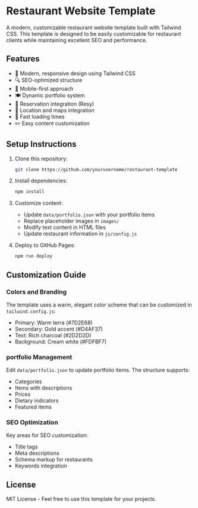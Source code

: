 # Restaurant Website Template

A modern, customizable restaurant website template built with Tailwind CSS. This template is designed to be easily customizable for restaurant clients while maintaining excellent SEO and performance.

## Features

- 🎨 Modern, responsive design using Tailwind CSS
- 🔍 SEO-optimized structure
- 📱 Mobile-first approach
- 🍽️ Dynamic portfolio system
- 📅 Reservation integration (Resy)
- 📍 Location and maps integration
- 💨 Fast loading times
- ✏️ Easy content customization

## Setup Instructions

1. Clone this repository:
   ```bash
   git clone https://github.com/yourusername/restaurant-template
   ```

2. Install dependencies:
   ```bash
   npm install
   ```

3. Customize content:
   - Update `data/portfolio.json` with your portfolio items
   - Replace placeholder images in `images/`
   - Modify text content in HTML files
   - Update restaurant information in `js/config.js`

4. Deploy to GitHub Pages:
   ```bash
   npm run deploy
   ```

## Customization Guide

### Colors and Branding
The template uses a warm, elegant color scheme that can be customized in `tailwind.config.js`:
- Primary: Warm terra (#7D2E68)
- Secondary: Gold accent (#D4AF37)
- Text: Rich charcoal (#2D2D2D)
- Background: Cream white (#FDFBF7)

### portfolio Management
Edit `data/portfolio.json` to update portfolio items. The structure supports:
- Categories
- Items with descriptions
- Prices
- Dietary indicators
- Featured items

### SEO Optimization
Key areas for SEO customization:
- Title tags
- Meta descriptions
- Schema markup for restaurants
- Keywords integration

## License
MIT License - Feel free to use this template for your projects. 